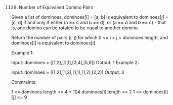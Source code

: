 1128. Number of Equivalent Domino Pairs

Given a list of dominoes, dominoes[i] = [a, b] is equivalent to dominoes[j] = [c, d] if and only if either (a == c and b == d), or (a == d and b == c) - that is, one domino can be rotated to be equal to another domino.

Return the number of pairs (i, j) for which 0 <= i < j < dominoes.length, and dominoes[i] is equivalent to dominoes[j].

 

Example 1:

Input: dominoes = [[1,2],[2,1],[3,4],[5,6]]
Output: 1
Example 2:

Input: dominoes = [[1,2],[1,2],[1,1],[1,2],[2,2]]
Output: 3
 

Constraints:

1 <= dominoes.length <= 4 * 104
dominoes[i].length == 2
1 <= dominoes[i][j] <= 9